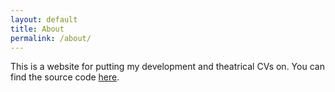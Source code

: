 ```yaml
---
layout: default
title: About
permalink: /about/
---
```


This is a website for putting my development and theatrical CVs on.
You can find the source code [here](https://github.com/gingertronmk1/gingertronmk1.github.io).
